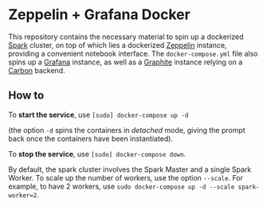 # Zeppelin + Grafana Docker

This repository contains the necessary material to spin up a dockerized
[Spark](https://spark.apache.org) cluster, on top of which lies a
dockerized [Zeppelin](https://zeppelin.apache.org) instance,
providing a convenient notebook interface.
The `docker-compose.yml` file also spins up a
[Grafana](https://grafana.com) instance,
as well as a [Graphite](https://graphiteapp.org) instance
relying on a
[Carbon](https://github.com/graphite-project/carbon) backend.

## How to

To **start the service**, use `[sudo] docker-compose up -d`

(the option `-d` spins the containers in *detached* mode, giving the prompt
back once the containers have been instantiated).

To **stop the service**, use `[sudo] docker-compose down`.

By default, the spark cluster involves the Spark Master and a single Spark Worker.
To scale up the number of workers, use the option `--scale`.
For example, to have 2 workers, use `sudo docker-compose up -d --scale spark-worker=2`.
